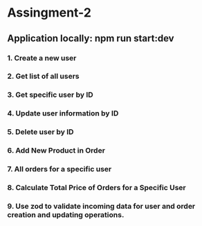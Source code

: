 # Assingment-2

## Application locally: npm run start:dev

### 1. Create a new user
### 2. Get list of all users
### 3. Get specific user by ID
### 4. Update user information by ID
### 5.  Delete  user  by ID
### 6.  Add New Product in Order
### 7.  All orders for a specific user
### 8.  Calculate Total Price of Orders for a Specific User
### 9.  Use zod to validate incoming data for user and order creation and updating operations.

